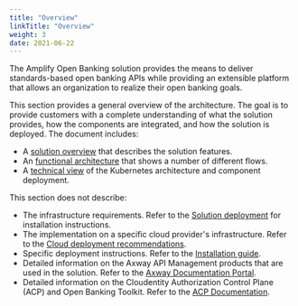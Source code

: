 ```yaml
---
title: "Overview"
linkTitle: "Overview"
weight: 3
date: 2021-06-22
---
```


The Amplify Open Banking solution provides the means to deliver standards-based open banking APIs while providing an extensible platform that allows an organization to realize their open banking goals.

This section provides a general overview of the architecture. The goal is to provide customers with a complete understanding of what the solution provides, how the components are integrated, and how the solution is deployed. The document includes:

* A [solution overview](/docs/overview/solution) that describes the solution features.
* An [functional architecture](/docs/overview/integration) that shows a number of different flows.
* A [technical view](/docs/overview/technical) of the Kubernetes architecture and component deployment.

This section does not describe:

* The infrastructure requirements. Refer to the [Solution deployment](/docs/deployment/prerequisites) for installation instructions.
* The implementation on a specific cloud provider's infrastructure. Refer to the [Cloud deployment recommendations](/docs/deployment/prerequisites#cloud-deployment-recommendations).
* Specific deployment instructions. Refer to the [Installation guide](/docs/deployment/installation).
* Detailed information on the Axway API Management products that are used in the solution. Refer to the [Axway Documentation Portal](https://docs.axway.com/category/apim).
* Detailed information on the Cloudentity Authorization Control Plane (ACP) and Open Banking Toolkit. Refer to the [ACP Documentation](https://docs.authorization.cloudentity.com/).
